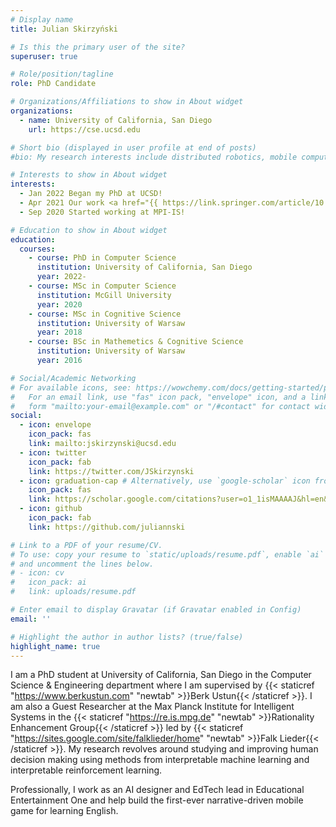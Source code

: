 ```yaml
---
# Display name
title: Julian Skirzyński

# Is this the primary user of the site?
superuser: true

# Role/position/tagline
role: PhD Candidate

# Organizations/Affiliations to show in About widget
organizations:
  - name: University of California, San Diego
    url: https://cse.ucsd.edu

# Short bio (displayed in user profile at end of posts)
#bio: My research interests include distributed robotics, mobile computing and programmable matter.

# Interests to show in About widget
interests:
  - Jan 2022 Began my PhD at UCSD!
  - Apr 2021 Our work <a href="{{ https://link.springer.com/article/10.1007/s10994-021-05963-2 }}" target="_blank">Automatic discovery of interpretable planning strategies</a> was published in the Machine Learning Journal.
  - Sep 2020 Started working at MPI-IS!

# Education to show in About widget
education:
  courses:
    - course: PhD in Computer Science
      institution: University of California, San Diego
      year: 2022-
    - course: MSc in Computer Science
      institution: McGill University
      year: 2020
    - course: MSc in Cognitive Science
      institution: University of Warsaw
      year: 2018
    - course: BSc in Mathemetics & Cognitive Science
      institution: University of Warsaw
      year: 2016

# Social/Academic Networking
# For available icons, see: https://wowchemy.com/docs/getting-started/page-builder/#icons
#   For an email link, use "fas" icon pack, "envelope" icon, and a link in the
#   form "mailto:your-email@example.com" or "/#contact" for contact widget.
social:
  - icon: envelope
    icon_pack: fas
    link: mailto:jskirzynski@ucsd.edu
  - icon: twitter
    icon_pack: fab
    link: https://twitter.com/JSkirzynski
  - icon: graduation-cap # Alternatively, use `google-scholar` icon from `ai` icon pack
    icon_pack: fas
    link: https://scholar.google.com/citations?user=o1_1isMAAAAJ&hl=en&oi=ao
  - icon: github
    icon_pack: fab
    link: https://github.com/juliannski

# Link to a PDF of your resume/CV.
# To use: copy your resume to `static/uploads/resume.pdf`, enable `ai` icons in `params.toml`,
# and uncomment the lines below.
# - icon: cv
#   icon_pack: ai
#   link: uploads/resume.pdf

# Enter email to display Gravatar (if Gravatar enabled in Config)
email: ''

# Highlight the author in author lists? (true/false)
highlight_name: true
---
```


I am a PhD student at University of California, San Diego in the Computer Science & Engineering department where I am supervised by {{< staticref "https://www.berkustun.com" "newtab" >}}Berk Ustun{{< /staticref >}}. I am also a Guest Researcher at the Max Planck Institute for Intelligent Systems in the {{< staticref "https://re.is.mpg.de" "newtab" >}}Rationality Enhancement Group{{< /staticref >}} led by {{< staticref "https://sites.google.com/site/falklieder/home" "newtab" >}}Falk Lieder{{< /staticref >}}. My research revolves around studying and improving human decision making using methods from interpretable machine learning and interpretable reinforcement learning.

Professionally, I work as an AI designer and EdTech lead in Educational Entertainment One and help build the first-ever narrative-driven mobile game for learning English.
